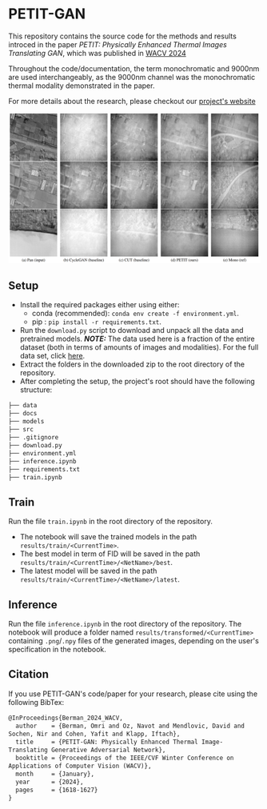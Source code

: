 <!-- TODO: add citation to both this markdown and website once bibtex is ready -->
# PETIT-GAN
This repository contains the source code for the methods and results introced in the paper *PETIT: Physically Enhanced Thermal Images Translating GAN*, which was published in [WACV 2024](https://wacv2024.thecvf.com/)

Throughout the code/documentation, the term monochromatic and 9000nm are used interchangeably, as the 9000nm channel was the monochromatic thermal modality demonstrated in the paper.

For more details about the research, please checkout our [project's website](https://bermanz.github.io/PETIT/)

![PETIT](docs/figs/methods/results_comp_ps.png)  


## Setup
- Install the required packages either using either:
    - conda (recommended): `conda env create -f environment.yml`.
    - pip : `pip install -r requirements.txt`.
- Run the `download.py` script to download and unpack all the data and pretrained models. **_NOTE:_**  The data used here is a fraction of the entire dataset (both in terms of amounts of images and modalities). For the full data set, click [here](https://agropticslab.volcani.institute/PETIT-GAN/data).
- Extract the folders in the downloaded zip to the root directory of the repository.
- After completing the setup, the project's root should have the following structure:

```
├── data
├── docs
├── models
├── src
├── .gitignore
├── download.py
├── environment.yml
├── inference.ipynb
├── requirements.txt
├── train.ipynb
```

## Train
Run the file `train.ipynb` in the root directory of the repository.
- The notebook will save the trained models in the path `results/train/<CurrentTime>`.
- The best model in term of FID will be saved in the path `results/train/<CurrentTime>/<NetName>/best`.
- The latest model will be saved in the path `results/train/<CurrentTime>/<NetName>/latest`.

## Inference
Run the file `inference.ipynb` in the root directory of the repository.
The notebook will produce a folder named `results/transformed/<CurrentTime>` containing `.png`/`.npy` files of the generated images, depending on the user's specification in the notebook.

## Citation
If you use PETIT-GAN's code/paper for your research, please cite using the following BibTex:

```
@InProceedings{Berman_2024_WACV,
  author    = {Berman, Omri and Oz, Navot and Mendlovic, David and Sochen, Nir and Cohen, Yafit and Klapp, Iftach},
  title     = {PETIT-GAN: Physically Enhanced Thermal Image-Translating Generative Adversarial Network},
  booktitle = {Proceedings of the IEEE/CVF Winter Conference on Applications of Computer Vision (WACV)},
  month     = {January},
  year      = {2024},
  pages     = {1618-1627}
}
```
